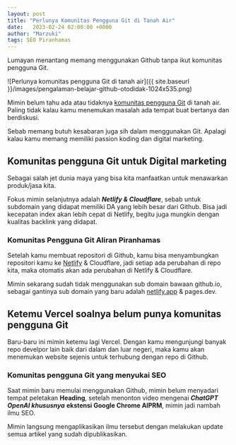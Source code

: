 ```yaml
---
layout: post
title: "Perlunya Komunitas Pengguna Git di Tanah Air"
date:   2023-02-24 02:00:00 +0000
author: "Marzuki"
tags: SEO Piranhamas
---
```

Lumayan menantang memang menggunakan Github tanpa ikut komunitas pengguna Git.

![Perlunya komunitas pengguna Git di tanah air]({{ site.baseurl }}/images/pengalaman-belajar-github-otodidak-1024x535.png)

Mimin belum tahu ada atau tidaknya <a href="https://utaramas.github.io/pageone" target="_blank">komunitas pengguna Git</a> di tanah air. Paling tidak kalau kamu menemukan masalah ada tempat buat bertanya dan berdiskusi.

Sebab memang butuh kesabaran juga sih dalam menggunakan Git. Apalagi kalau kamu memang memiliki passion koding dan digital marketing.

## Komunitas pengguna Git untuk Digital marketing

Sebagai salah jet dunia maya yang bisa kita manfaatkan untuk menawarkan produk/jasa kita.

Fokus mimin selanjutnya adalah ***Netlify & Cloudflare***, sebab untuk subdomain yang didapat memiliki DA yang lebih besar dari Github. Bisa jadi kecepatan index akan lebih cepat di Netlify, begitu juga mungkin dengan kualitas backlink yang didapat.

### Komunitas Pengguna Git Aliran Piranhamas

Setelah kamu membuat repositori di Github, kamu bisa menyambungkan repositori kamu ke <a href="https://earnest-lamington-bc8440.netlify.app/" target="_blank">Netlify</a> & Cloudflare, jadi setiap ada perubahan di repo kita, maka otomatis akan ada perubahan di Netlify & Cloudflare.

Mimin sekarang sudah tidak menggunakan sub domain bawaan github.io, sebagai gantinya sub domain yang baru adalah <a href="https://earnest-lamington-bc8440.netlify.app/" target="_blank">netlify.app</a> & pages.dev.

## Ketemu Vercel soalnya belum punya komunitas pengguna Git

Baru-baru ini mimin ketemu lagi Vercel. Dengan kamu mengunjungi banyak repo develpor lain baik dari dalam dan luar negeri, maka kamu akan menemukan website sejenis untuk terhubung dengan repo di Github.

### Komunitas pengguna Git yang menyukai SEO

Saat mimin baru memulai menggunakan Github, mimin belum menyadari tempat peletakan **Heading**, setelah menonton video mengenai ***ChatGPT OpenAI khususnya*** **ekstensi Google Chrome AIPRM**, mimin jadi nambah ilmu SEO.

Mimin langsung mengaplikasikan ilmu tersebut dengan melakukan update semua artikel yang sudah dipublikasikan.